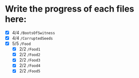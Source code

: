 # Write the progress of each files here:
- [x] 4/4 `/BootsOfSwitness`
- [x] 4/4 `/CorruptedSeeds`
- [x] 5/5 `/Food`
    - [x] 2/2 `/Food1`
    - [x] 2/2 `/Food2`
    - [x] 2/2 `/Food3`
    - [x] 2/2 `/Food4`
    - [x] 2/2 `/Food5`
